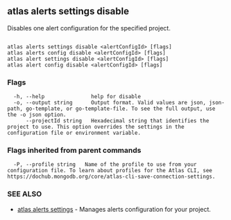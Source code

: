 ## atlas alerts settings disable

Disables one alert configuration for the specified project.



```

atlas alerts settings disable <alertConfigId> [flags]
atlas alerts config disable <alertConfigId> [flags]
atlas alert settings disable <alertConfigId> [flags]
atlas alert config disable <alertConfigId> [flags]
```



### Flags

```
  -h, --help               help for disable
  -o, --output string      Output format. Valid values are json, json-path, go-template, or go-template-file. To see the full output, use the -o json option.
      --projectId string   Hexadecimal string that identifies the project to use. This option overrides the settings in the configuration file or environment variable.

```


### Flags inherited from parent commands

```
  -P, --profile string   Name of the profile to use from your configuration file. To learn about profiles for the Atlas CLI, see https://dochub.mongodb.org/core/atlas-cli-save-connection-settings.

```

### SEE ALSO


* [atlas alerts settings](atlas_alerts_settings.md)	- Manages alerts configuration for your project.



